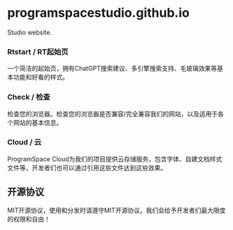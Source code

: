 # programspacestudio.github.io
Studio website.
### 
### Rtstart / RT起始页
一个简洁的起始页，拥有ChatGPT搜索建议、多引擎搜索支持、毛玻璃效果等基本功能和好看的样式。
### Check / 检查
检查您的浏览器。检查您的浏览器是否兼容/完全兼容我们的网站，以及适用于各个网站的基本信息。
### Cloud / 云
ProgramSpace Cloud为我们的项目提供云存储服务，包含字体、自建文档样式文件等，开发者们也可以通过引用这些文件达到这些效果。
## 开源协议
MIT开源协议，使用和分发时请遵守MIT开源协议。我们会给予开发者们最大限度的权限和自由！
